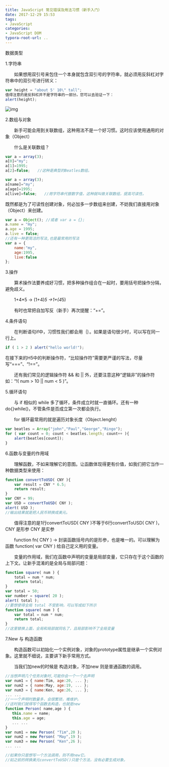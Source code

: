 ```yaml
---
title: JavaScript 常见错误及用法习惯（新手入门）
date: 2017-12-29 15:53
tags: 
- JavaScript
categories: 
- JavaScript DOM
typora-root-url: ..
---
```


数据类型

1.字符串

　　如果想用双引号来包住一个本身就包含双引号的字符串，就必须用反斜杠对字符串中的双引号进行转义：

```javascript
var height = "about 5' 10\" tall";
值得注意的是反斜杠并不是字符串的一部分。您可以去验证一下：
alert(height);
```

![img](/images/JavaScript-DOM-001/1195417-20171228101154113-1163045201.png)

2.数组与对象

　　新手可能会用到关联数组，这种用法不是一个好习惯。这时应该使用通用的对象（Object）

　　什么是关联数组？

```javascript
var a = array(3);
a[0]="my";
a[1]=1995;
a[2]=false;　　//这种是典型的Beatles数组。

var a = array(3);
a[name]="my";
a[age]=1995;
a[live]=false;　　//用字符串代替数字值，这种就叫做关联数组，提高可读性。
```

既然都是为了可读性创建对象，何必加多一步数组来创建，不妨我们直接用对象（Object）来创建。

```javascript
var a = Object(); //或者 var a = {};
a.name = "my";
a.age = 1995;
a.live = false;
//还有一种更简洁的写法,也是最常用的写法
var a = {
    name:"my",
    age:1995,
    live:false
};
```

3.操作

　　算术操作法要养成好习惯，把多种操作组合在一起时，要用括号把操作分隔，避免歧义。

　　1+4*5 -> (1+4)*5 ->1+(4*5)

　　有时也常把自加写反（新手）再次提醒：“+=”。

4.条件语句

　　在判断语句if中，习惯性我们都会用｛｝。如果是语句很少时，可以写在同一行上。

```javascript
if ( 1 > 2 ) alert("hello world!");
```

​		在接下来的H5中的判断操作符，“比较操作符”需要更严谨的写法，尽量写“===”、“!==”。

　　还有我们常见的逻辑操作符 && 和 || 外，还要注意这种“逻辑非”的操作符 如：“!( num > 10 || num < 5 )”。

5.循环语句

　　与 if 相似的 while 多了循环，条件成立时就一直循环。还有一种 do{}while()，不管条件是否成立第一次都会执行。

　　for 循环最常用的就是遍历对象长度（Object.lenght）

```javascript
var beatles = Array("john","Paul","George","Ringo");
for ( var count = 0; count < beatles.length; count++ ){
    alert(beatles[count]);
}
```

6.函数与变量的作用域

　　理解函数，不如来理解它的意图。让函数体现得更有价值，如我们把它当作一种数据类型来使用：

```javascript
function convertToUSD( CNY ){
    var result = CNY * 6.5;
    return result;
}
var CNY = 99;
var USD = convertToUSD( CNY );
alert( USD );
//输出结果就是把人民币转换成美元。
```

　　值得注意的是1行convertToUSD( CNY )不等于6行convertToUSD( CNY )，CNY 是形参 CNY 是实参

　　function fn( CNY ) -> 封装函数括号内的是形参，也是唯一的。可以理解为函数 function( var CNY ) 给自己定义用的变量。

 

　　变量的作用域，我们在函数中声明的变量是局部变量，它只存在于这个函数的上下文。让新手混淆的是全局与局部问题：

```javascript
function square( num ) {
    total = num * num;
    return total;
}
var total = 50;
var number = square( 20 );
alert( total );
//要想使得全局 total 不受影响，可以写成如下所示
function square( num ) {
    var total = num * num;
    return total;
}
//这里替换上面，全局和局部就同名了，且局部影响不了全局变量
```

7.New 与 构造函数

　　构造函数可以初始化一个实例对象，对象的prototype属性是继承一个实例对象。这里就不细说，主要讲下新手常用方式。

　　当我们加new的时候是 构造对象，不加new 则是普通函数的调用。

```javascript
//当想声明几个任务对象时,可能你会一个一个去声明
var num1 = { name:Tim, age:20, ... };
var num2 = { name:May, age:19, ... };
var num3 = { name:Ken, age:26, ... };
... ...
//一一个声明时数量多，会很繁琐，难维护。
//这时我们就得写个函数去构造，也就是new
function Person( name,age ) {
   this.name = name;
   this.age = age;
   ... ...
}
var num1 = new Person( "Tim",20 );
var num2 = new Person( "May",19 );
var num3 = new Person( "Ken",26 );
... ...

//如果你只是想写一个方法调用，则不用new它。
//如之前的转换美元convertToUSD()只是个方法，没有必要生成对象。
```

